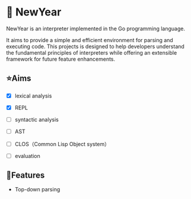 # 🧨 NewYear

NewYear is an interpreter implemented in the Go programming language.

It aims to provide a simple and efficient environment for parsing and executing code.
This projects is designed to help developers understand the fundamental principles of interpreters while offering an extensible framework for future feature enhancements.


## ⭐Aims

- [x] lexical analysis
- [x] REPL
- [ ] syntactic analysis
- [ ] AST
- [ ] CLOS（Common Lisp Object system）
- [ ] evaluation



## 👑Features

- Top-down parsing